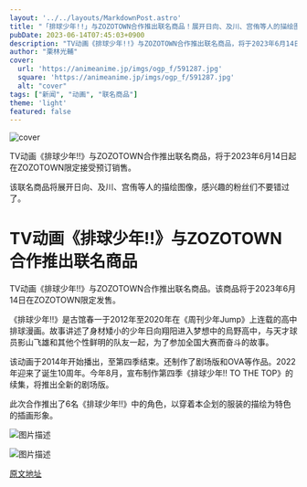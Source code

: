```yaml
---
layout: '../../layouts/MarkdownPost.astro'
title: "「排球少年!!」与ZOZOTOWN合作推出联名商品！展开日向、及川、宫侑等人的描绘图像"
pubDate: 2023-06-14T07:45:03+0900
description: "TV动画《排球少年!!》与ZOZOTOWN合作推出联名商品，将于2023年6月14日起在ZOZOTOWN限定接受预订销售。"
author: "栗林光輔"
cover:
  url: 'https://animeanime.jp/imgs/ogp_f/591287.jpg'
  square: 'https://animeanime.jp/imgs/ogp_f/591287.jpg'
  alt: "cover"
tags: ["新闻", "动画", "联名商品"]
theme: 'light'
featured: false
---
```


![cover](https://animeanime.jp/imgs/ogp_f/591287.jpg)

TV动画《排球少年!!》与ZOZOTOWN合作推出联名商品，将于2023年6月14日起在ZOZOTOWN限定接受预订销售。

该联名商品将展开日向、及川、宫侑等人的描绘图像，感兴趣的粉丝们不要错过了。

# TV动画《排球少年!!》与ZOZOTOWN合作推出联名商品

TV动画《排球少年!!》与ZOZOTOWN合作推出联名商品。该商品将于2023年6月14日在ZOZOTOWN限定发售。

《排球少年!!》是古馆春一于2012年至2020年在《周刊少年Jump》上连载的高中排球漫画。故事讲述了身材矮小的少年日向翔阳进入梦想中的烏野高中，与天才球员影山飞雄和其他个性鲜明的队友一起，为了参加全国大赛而奋斗的故事。

该动画于2014年开始播出，至第四季结束。还制作了剧场版和OVA等作品。2022年迎来了诞生10周年。今年8月，宣布制作第四季《排球少年!! TO THE TOP》的续集，将推出全新的剧场版。

此次合作推出了6名《排球少年!!》中的角色，以穿着本企划的服装的描绘为特色的插画形象。 

![图片描述](https://animeanime.jp/imgs/zoom/591294.jpg)

![图片描述](https://animeanime.jp/imgs/zoom/591295.jpg)

  [原文地址](https://animeanime.jp/article/2023/06/14/77904.html)